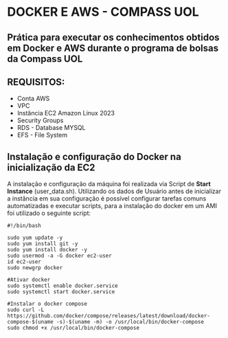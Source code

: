 # DOCKER E AWS - COMPASS UOL
## Prática para executar os conhecimentos obtidos em Docker e AWS durante o programa de bolsas da Compass UOL
## REQUISITOS:
* Conta AWS
* VPC
* Instância EC2 Amazon Linux 2023
* Security Groups
* RDS - Database MYSQL
* EFS - File System

## Instalação e configuração do Docker na inicialização da EC2
A instalação e configuração da máquina foi realizada via Script de <b>Start Instance</b> (user_data.sh). Utilizando os dados de Usuário antes de inicializar a instância em sua configuração é possível 
configurar tarefas comuns automatizadas e executar scripts, para a instalação do docker em um AMI foi utilizado o seguinte script:

```
#!/bin/bash

sudo yum update -y
sudo yum install git -y
sudo yum install docker -y
sudo usermod -a -G docker ec2-user
id ec2-user
sudo newgrp docker

#Ativar docker
sudo systemctl enable docker.service
sudo systemctl start docker.service

#Instalar o docker compose
sudo curl -L https://github.com/docker/compose/releases/latest/download/docker-compose-$(uname -s)-$(uname -m) -o /usr/local/bin/docker-compose
sudo chmod +x /usr/local/bin/docker-compose


```


